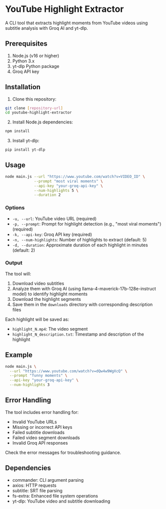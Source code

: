 # YouTube Highlight Extractor

A CLI tool that extracts highlight moments from YouTube videos using subtitle analysis with Groq AI and yt-dlp.

## Prerequisites

1. Node.js (v16 or higher)
2. Python 3.x
3. yt-dlp Python package
4. Groq API key

## Installation

1. Clone this repository:
```bash
git clone [repository-url]
cd youtube-highlight-extractor
```

2. Install Node.js dependencies:
```bash
npm install
```

3. Install yt-dlp:
```bash
pip install yt-dlp
```

## Usage

```bash
node main.js --url "https://www.youtube.com/watch?v=VIDEO_ID" \
             --prompt "most viral moments" \
             --api-key "your-groq-api-key" \
             --num-highlights 5 \
             --duration 2
```

### Options

- `-u, --url`: YouTube video URL (required)
- `-p, --prompt`: Prompt for highlight detection (e.g., "most viral moments") (required)
- `-k, --api-key`: Groq API key (required)
- `-n, --num-highlights`: Number of highlights to extract (default: 5)
- `-d, --duration`: Approximate duration of each highlight in minutes (default: 2)

### Output

The tool will:
1. Download video subtitles
2. Analyze them with Groq AI (using llama-4-maverick-17b-128e-instruct model) to identify highlight moments
3. Download the highlight segments
4. Save them in the `downloads` directory with corresponding description files

Each highlight will be saved as:
- `highlight_N.mp4`: The video segment
- `highlight_N_description.txt`: Timestamp and description of the highlight

## Example

```bash
node main.js \
  --url "https://www.youtube.com/watch?v=dQw4w9WgXcQ" \
  --prompt "funny moments" \
  --api-key "your-groq-api-key" \
  --num-highlights 3
```

## Error Handling

The tool includes error handling for:
- Invalid YouTube URLs
- Missing or incorrect API keys
- Failed subtitle downloads
- Failed video segment downloads
- Invalid Groq API responses

Check the error messages for troubleshooting guidance.

## Dependencies

- commander: CLI argument parsing
- axios: HTTP requests
- subtitle: SRT file parsing
- fs-extra: Enhanced file system operations
- yt-dlp: YouTube video and subtitle downloading
